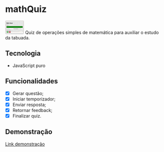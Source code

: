 # mathQuiz
![img-body](/images/img-body.png)
Quiz de operações simples de matemática para auxiliar o estudo da tabuada.
## Tecnologia
- JavaScript puro
## Funcionalidades
- [x] Gerar questão;
- [x] Iniciar temporizador;
- [x] Enviar resposta;
- [x] Retornar feedback;
- [x] Finalizar quiz.
## Demonstração
[Link demonstração](https://adrianolsou.github.io/mathQuiz/)
